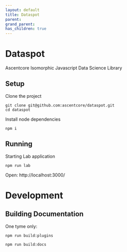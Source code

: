 ```yaml
---
layout: default
title: Dataspot
parent: 
grand_parent: 
has_children: true
---
```


# Dataspot

Ascentcore Isomorphic Javascript Data Science Library

## Setup

Clone the project

``` 
git clone git@github.com:ascentcore/dataspot.git
cd dataspot
```

Install node dependencies

``` 
npm i
```

## Running

Starting Lab application

``` 
npm run lab
```

Open: http://localhost:3000/

# Development

## Building Documentation

One tyme only:
```
npm run build:plugins
```

``` 
npm run build:docs
```

